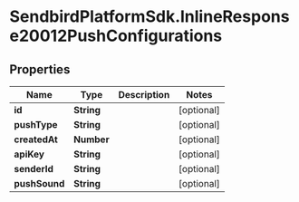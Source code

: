 # SendbirdPlatformSdk.InlineResponse20012PushConfigurations

## Properties

Name | Type | Description | Notes
------------ | ------------- | ------------- | -------------
**id** | **String** |  | [optional] 
**pushType** | **String** |  | [optional] 
**createdAt** | **Number** |  | [optional] 
**apiKey** | **String** |  | [optional] 
**senderId** | **String** |  | [optional] 
**pushSound** | **String** |  | [optional] 


